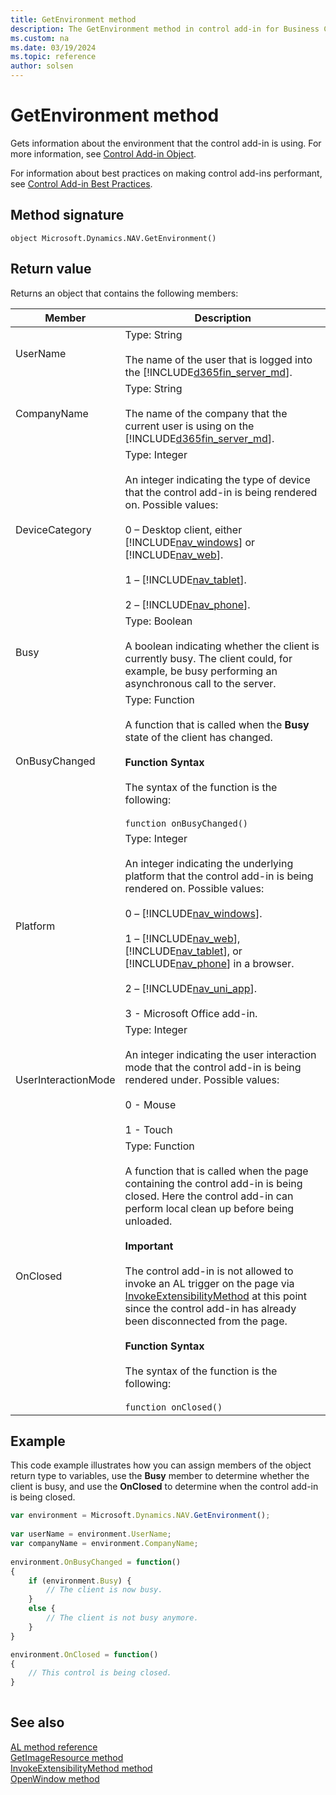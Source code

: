 ```yaml
---
title: GetEnvironment method
description: The GetEnvironment method in control add-in for Business Central.
ms.custom: na
ms.date: 03/19/2024
ms.topic: reference
author: solsen
---
```


# GetEnvironment method

Gets information about the environment that the control add-in is using. For more information, see [Control Add-in Object](../devenv-control-addin-object.md).

For information about best practices on making control add-ins performant, see [Control Add-in Best Practices](../devenv-control-addin-bestpractices.md).
  
## Method signature  

`object Microsoft.Dynamics.NAV.GetEnvironment()`  
  
## Return value 

Returns an object that contains the following members:  
  
|Member|Description|  
|------------|-----------------|  
|UserName|Type: String<br /><br /> The name of the user that is logged into the [!INCLUDE[d365fin_server_md](../includes/d365fin_server_md.md)].|  
|CompanyName|Type: String<br /><br /> The name of the company that the current user is using on the [!INCLUDE[d365fin_server_md](../includes/d365fin_server_md.md)].|  
|DeviceCategory|Type: Integer<br /><br /> An integer indicating the type of device that the control add-in is being rendered on. Possible values:<br /><br /> 0 – Desktop client, either [!INCLUDE[nav_windows](../includes/nav_windows_md.md)] or [!INCLUDE[nav_web](../includes/nav_web_md.md)].<br /><br /> 1 – [!INCLUDE[nav_tablet](../includes/nav_tablet_md.md)].<br /><br /> 2 – [!INCLUDE[nav_phone](../includes/nav_phone_md.md)].|  
|Busy|Type: Boolean<br /><br /> A boolean indicating whether the client is currently busy. The client could, for example, be busy performing an asynchronous call to the server.|  
|OnBusyChanged|Type: Function<br /><br /> A function that is called when the **Busy** state of the client has changed.<br /><br /> **Function Syntax**<br /><br /> The syntax of the function is the following:<br /><br /> `function onBusyChanged()`|  
|Platform|Type: Integer<br /><br /> An integer indicating the underlying platform that the control add-in is being rendered on. Possible values:<br /><br /> 0 – [!INCLUDE[nav_windows](../includes/nav_windows_md.md)].<br /><br /> 1 – [!INCLUDE[nav_web](../includes/nav_web_md.md)], [!INCLUDE[nav_tablet](../includes/nav_tablet_md.md)], or [!INCLUDE[nav_phone](../includes/nav_phone_md.md)] in a browser.<br /><br /> 2 – [!INCLUDE[nav_uni_app](../includes/nav_uni_app_md.md)].<br /><br /> 3 - Microsoft Office add-in.|
|UserInteractionMode|Type: Integer <br /><br />An integer indicating the user interaction mode that the control add-in is being rendered under. Possible values:<br /><br /> 0 - Mouse <br /><br /> 1 - Touch|  
|OnClosed|Type: Function<br /><br /> A function that is called when the page containing the control add-in is being closed. Here the control add-in can perform local clean up before being unloaded.<br /><br /> **Important**<br /><br /> The control add-in is not allowed to invoke an AL trigger on the page via [InvokeExtensibilityMethod](devenv-invokeextensibility-method.md) at this point since the control add-in has already been disconnected from the page.<br /><br /> **Function Syntax**<br /><br /> The syntax of the function is the following:<br /><br /> `function onClosed()`|
  
## Example

This code example illustrates how you can assign members of the object return type to variables, use the **Busy** member to determine whether the client is busy, and use the **OnClosed** to determine when the control add-in is being closed.  
  
```javascript
var environment = Microsoft.Dynamics.NAV.GetEnvironment();  
  
var userName = environment.UserName;  
var companyName = environment.CompanyName;  
  
environment.OnBusyChanged = function() 
{  
    if (environment.Busy) {  
        // The client is now busy.  
    }  
    else {  
        // The client is not busy anymore.  
    }   
}  

environment.OnClosed = function() 
{
    // This control is being closed.
}
  
```  
  
## See also 

[AL method reference](../methods-auto/library.md)  
[GetImageResource method](devenv-getimageresource-method.md)   
[InvokeExtensibilityMethod method](devenv-invokeextensibility-method.md)   
[OpenWindow method](devenv-openwindow-method.md)  
